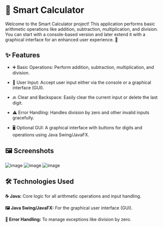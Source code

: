 
# 🧮 Smart Calculator

Welcome to the Smart Calculator project! This application performs basic arithmetic operations like addition, subtraction, multiplication, and division. You can start with a console-based version and later extend it with a graphical interface for an enhanced user experience. 🚀



## ✨ Features

- ➕ Basic Operations: Perform addition, subtraction, multiplication, and division.

- 🔢 User Input: Accept user input either via the console or a graphical interface (GUI).

- 🔙 Clear and Backspace: Easily clear the current input or delete the last digit.

- ⚠️ Error Handling: Handles division by zero and other invalid inputs gracefully.

- 🖥️ Optional GUI: A graphical interface with buttons for digits and operations     using Java Swing/JavaFX.

## 🖼️ Screenshots

![image](https://github.com/user-attachments/assets/b63055e8-eab3-4269-9cce-368d8218f557)
![image](https://github.com/user-attachments/assets/fd2382be-4151-4b9d-b116-781bd36f0408)
![image](https://github.com/user-attachments/assets/d2743b6d-b05f-4af6-9821-70046bff65c8)



## 🛠️ Technologies Used

**☕ Java:** Core logic for all arithmetic operations and input handling.

**🖼️ Java Swing/JavaFX:** For the graphical user interface (GUI).

**🔄 Error Handling:** To manage exceptions like division by zero.
